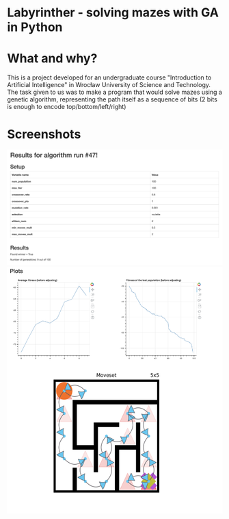 # Labyrinther - solving mazes with GA in Python

# What and why?

This is a project developed for an undergraduate course "Introduction to Artificial Intelligence" in Wrocław University of Science and Technology. The task given to us was to make a program that would solve mazes using a genetic algorithm, representing the path itself as a sequence of bits (2 bits is enough to encode top/bottom/left/right)

# Screenshots

![](pictures/screenshot1.png)
![](pictures/screenshot2.png)
